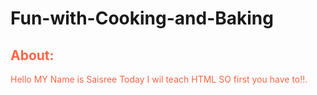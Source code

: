 # Fun-with-Cooking-and-Baking

 </head>
		<h2 class="center"style="color:Tomato;"> About: </h2>
		<p class="center" style="color:Tomato;"> Hello MY Name is Saisree Today I wil teach HTML SO first you have to!!.</p>
	</body>

